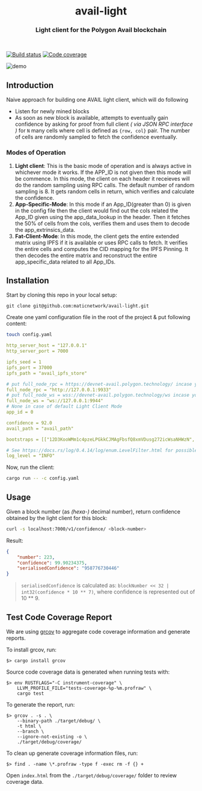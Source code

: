 <div align="Center">
<h1>avail-light</h1>
<h3> Light client for the Polygon Avail blockchain</h3>
</div>

<br>

[![Build status](https://github.com/maticnetwork/avail-light/actions/workflows/default.yml/badge.svg)](https://github.com/maticnetwork/avail-light/actions/workflows/default.yml) [![Code coverage](https://codecov.io/gh/maticnetwork/avail-light/branch/main/graph/badge.svg?token=7O2EA7QMC2)](https://codecov.io/gh/maticnetwork/avail-light)

![demo](./img/prod_demo.png)

## Introduction

Naive approach for building one AVAIL light client, which will do following

- Listen for newly mined blocks
- As soon as new block is available, attempts to eventually gain confidence by asking for proof from full client _( via JSON RPC interface )_ for `N` many cells where cell is defined as `{row, col}` pair. The number of cells are randomly sampled to fetch the confidence eventually.

### Modes of Operation

1. **Light client**: This is the basic mode of operation and is always active in whichever mode it works. If the APP_ID is not given then this mode will be commence. In this mode, the client on each header it receieves will do the random sampling using RPC calls. The default number of random sampling is 8. It gets random cells in return, which verifies and calculate the confidence.
2. **App-Specific-Mode**: In this mode if an App_ID(greater than 0) is given in the config file then the client would find out the cols related the App_ID given using the app_data_lookup in the header. Then it fetches the 50% of cells from the cols, verifies them and uses them to decode the app_extrinsics_data. 
3. **Fat-Client-Mode**: In this mode, the client gets the entire extended matrix using IPFS if it is available or uses RPC calls to fetch. It verifies the entire cells and computes the CID mapping for the IPFS Pinning. It then decodes the entire matrix and reconstruct the entire app_specific_data related to all App_IDs.

## Installation

Start by cloning this repo in your local setup:

```ssh
git clone git@github.com:maticnetwork/avail-light.git
```

Create one yaml configuration file in the root of the project & put following content:

```bash
touch config.yaml
```

```yaml
http_server_host = "127.0.0.1"
http_server_port = 7000

ipfs_seed = 1
ipfs_port = 37000
ipfs_path = "avail_ipfs_store"

# put full_node_rpc = https://devnet-avail.polygon.technology/ incase you are connecting to devnet
full_node_rpc = "http://127.0.0.1:9933"
# put full_node_ws = wss://devnet-avail.polygon.technology/ws incase you are connecting to devnet
full_node_ws = "ws://127.0.0.1:9944"
# None in case of default Light Client Mode
app_id = 0

confidence = 92.0
avail_path = "avail_path"

bootstraps = [["12D3KooWMm1c4pzeLPGkkCJMAgFbsfQ8xmVDusg272icWsaNHWzN", "/ip4/127.0.0.1/tcp/39000"]]

# See https://docs.rs/log/0.4.14/log/enum.LevelFilter.html for possible log level values
log_level = "INFO"
```

Now, run the client:

```bash
cargo run -- -c config.yaml  
```

## Usage

Given a block number (as _(hexa-)_ decimal number), return confidence obtained by the light client for this block:

```bash
curl -s localhost:7000/v1/confidence/ <block-number>
```

Result:

```json
{
    "number": 223,
    "confidence": 99.90234375,
    "serialisedConfidence": "958776730446"
}
```

>  `serialisedConfidence` is calculated as: 
> `blockNumber << 32 | int32(confidence * 10 ** 7)`, where confidence is represented out of 10 ** 9.

## Test Code Coverage Report

We are using [grcov](https://github.com/mozilla/grcov) to aggregate code coverage information and generate reports.

To install grcov, run:

	$> cargo install grcov

Source code coverage data is generated when running tests with:

	$> env RUSTFLAGS="-C instrument-coverage" \
		LLVM_PROFILE_FILE="tests-coverage-%p-%m.profraw" \
		cargo test

To generate the report, run:

	$> grcov . -s . \
		--binary-path ./target/debug/ \
		-t html \
		--branch \
		--ignore-not-existing -o \
		./target/debug/coverage/

To clean up generate coverage information files, run:

	$> find . -name \*.profraw -type f -exec rm -f {} +

Open `index.html` from the `./target/debug/coverage/` folder to review coverage data.
